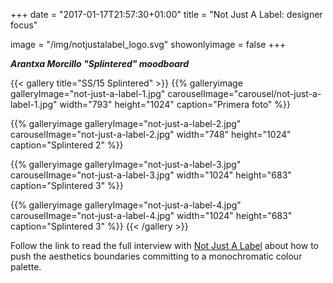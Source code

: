 +++
date = "2017-01-17T21:57:30+01:00"
title = "Not Just A Label: designer focus"

image = "/img/notjustalabel_logo.svg"
showonlyimage = false
+++

***Arantxa Morcillo "Splintered" moodboard***
<!--more-->

{{< gallery title="SS/15 Splintered" >}}
  {{% galleryimage galleryImage="not-just-a-label-1.jpg" carouselImage="carousel/not-just-a-label-1.jpg" width="793" height="1024" caption="Primera foto" %}}

  {{% galleryimage galleryImage="not-just-a-label-2.jpg" carouselImage="not-just-a-label-2.jpg" width="748" height="1024" caption="Splintered 2" %}}

  {{% galleryimage galleryImage="not-just-a-label-3.jpg" carouselImage="not-just-a-label-3.jpg" width="1024" height="683" caption="Splintered 3" %}}

  {{% galleryimage galleryImage="not-just-a-label-4.jpg" carouselImage="not-just-a-label-4.jpg" width="1024" height="683" caption="Splintered 3" %}}
{{< /gallery >}}

Follow the link to read the full interview with <a href="https://www.notjustalabel.com/editorial/arantxa-morcillos-splintered-moodboard">Not Just A Label<a/> about how to push the aesthetics boundaries committing to a monochromatic colour palette.

